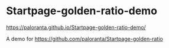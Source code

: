 # Startpage-golden-ratio-demo
https://paloranta.github.io/Startpage-golden-ratio-demo/

A demo for https://github.com/paloranta/Startpage-golden-ratio
